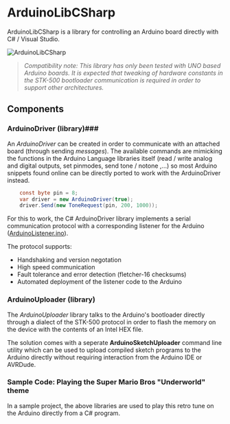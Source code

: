 # ArduinoLibCSharp
ArduinoLibCSharp is a library for controlling an Arduino board directly with C# / Visual Studio.

![ArduinoLibCSharp](https://github.com/christophediericx/ArduinoLibCSharp/blob/master/Images/ArduinoLibCSharp-header-color.png)

> *Compatibility note: This library has only been tested with UNO based Arduino boards. It is expected that tweaking of hardware constants in the STK-500 bootloader communication is required in order to support other architectures.*

## Components ##

### ArduinoDriver (library)###
An *ArduinoDriver* can be created in order to communicate with an attached board (through sending *messages*). The available commands are mimicking the functions in the Arduino Language libraries itself (read / write analog and digital outputs, set pinmodes, send tone / notone ,...) so most Arduino snippets found online can be directly ported to work with the ArduinoDriver instead.

```csharp
    const byte pin = 8;
    var driver = new ArduinoDriver(true);
    driver.Send(new ToneRequest(pin, 200, 1000));
```
For this to work, the C# ArduinoDriver library implements a serial communication protocol with a corresponding listener for the Arduino ([ArduinoListener.ino](Source/ArduinoLibCSharp.ArduinoDriver/ArduinoListener/ArduinoListener.ino)).

The protocol supports:
* Handshaking and version negotation
* High speed communication
* Fault tolerance and error detection (fletcher-16 checksums)
* Automated deployment of the listener code to the Arduino

### ArduinoUploader (library) ###

The *ArduinoUploader* library talks to the Arduino's bootloader directly through a dialect of the STK-500 protocol in order to flash the memory on the device with the contents of an Intel HEX file.

The solution comes with a seperate **ArduinoSketchUploader** command line utility which can be used to upload compiled sketch programs to the Arduino directly without requiring interaction from the Arduino IDE or AVRDude.

### Sample Code: Playing the Super Mario Bros "Underworld" theme

In a sample project, the above libraries are used to play this retro tune on the Arduino directly from a C# program.
